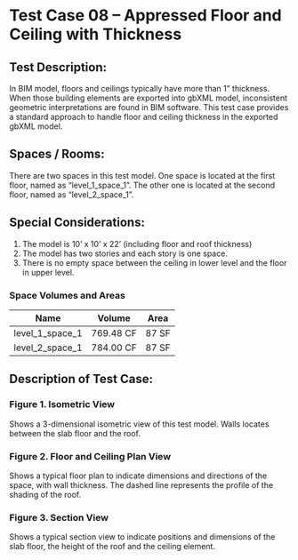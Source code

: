 # Test Case 08 – Appressed Floor and Ceiling with Thickness
## Test Description:
In BIM model, floors and ceilings typically have more than 1” thickness.  When those building elements are exported into gbXML model, inconsistent geometric interpretations are found in BIM software. This test case provides a standard approach to handle floor and ceiling thickness in the exported gbXML model.
## Spaces / Rooms:
There are two spaces in this test model. One space is located at the first floor, named as “level_1_space_1”. The other one is located at the second floor, named as “level_2_space_1”.
## Special Considerations:
1.	The model is 10’ x 10’ x 22’ (including floor and roof thickness)
2.	The model has two stories and each story is one space.
3.	There is no empty space between the ceiling in lower level and the floor in upper level.
### Space Volumes and Areas
| Name            | Volume    | Area  |
|-----------------|-----------|-------|
| level_1_space_1 | 769.48 CF | 87 SF |
| level_2_space_1 | 784.00 CF | 87 SF |

## Description of Test Case:
### Figure 1. Isometric View
Shows a 3-dimensional isometric view of this test model. Walls locates between the slab floor and the roof.
### Figure 2. Floor and Ceiling Plan View
Shows a typical floor plan to indicate dimensions and directions of the space, with wall thickness. The dashed line represents the profile of the shading of the roof.  

### Figure 3. Section View
Shows a typical section view to indicate positions and dimensions of the slab floor, the height of the roof and the ceiling element.
